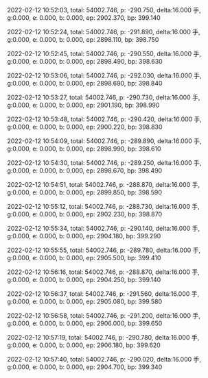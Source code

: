 2022-02-12 10:52:03, total: 54002.746, p: -290.750, delta:16.000 手, g:0.000, e: 0.000, b: 0.000, ep: 2902.370, bp: 399.140

2022-02-12 10:52:24, total: 54002.746, p: -291.890, delta:16.000 手, g:0.000, e: 0.000, b: 0.000, ep: 2898.110, bp: 398.750

2022-02-12 10:52:45, total: 54002.746, p: -290.550, delta:16.000 手, g:0.000, e: 0.000, b: 0.000, ep: 2898.490, bp: 398.630

2022-02-12 10:53:06, total: 54002.746, p: -292.030, delta:16.000 手, g:0.000, e: 0.000, b: 0.000, ep: 2898.690, bp: 398.840

2022-02-12 10:53:27, total: 54002.746, p: -290.730, delta:16.000 手, g:0.000, e: 0.000, b: 0.000, ep: 2901.190, bp: 398.990

2022-02-12 10:53:48, total: 54002.746, p: -290.420, delta:16.000 手, g:0.000, e: 0.000, b: 0.000, ep: 2900.220, bp: 398.830

2022-02-12 10:54:09, total: 54002.746, p: -289.890, delta:16.000 手, g:0.000, e: 0.000, b: 0.000, ep: 2898.990, bp: 398.610

2022-02-12 10:54:30, total: 54002.746, p: -289.250, delta:16.000 手, g:0.000, e: 0.000, b: 0.000, ep: 2898.670, bp: 398.490

2022-02-12 10:54:51, total: 54002.746, p: -288.870, delta:16.000 手, g:0.000, e: 0.000, b: 0.000, ep: 2899.850, bp: 398.590

2022-02-12 10:55:12, total: 54002.746, p: -288.730, delta:16.000 手, g:0.000, e: 0.000, b: 0.000, ep: 2902.230, bp: 398.870

2022-02-12 10:55:34, total: 54002.746, p: -290.140, delta:16.000 手, g:0.000, e: 0.000, b: 0.000, ep: 2904.180, bp: 399.290

2022-02-12 10:55:55, total: 54002.746, p: -289.780, delta:16.000 手, g:0.000, e: 0.000, b: 0.000, ep: 2905.500, bp: 399.410

2022-02-12 10:56:16, total: 54002.746, p: -288.870, delta:16.000 手, g:0.000, e: 0.000, b: 0.000, ep: 2904.250, bp: 399.140

2022-02-12 10:56:37, total: 54002.746, p: -291.560, delta:16.000 手, g:0.000, e: 0.000, b: 0.000, ep: 2905.080, bp: 399.580

2022-02-12 10:56:58, total: 54002.746, p: -291.200, delta:16.000 手, g:0.000, e: 0.000, b: 0.000, ep: 2906.000, bp: 399.650

2022-02-12 10:57:19, total: 54002.746, p: -290.780, delta:16.000 手, g:0.000, e: 0.000, b: 0.000, ep: 2906.180, bp: 399.620

2022-02-12 10:57:40, total: 54002.746, p: -290.020, delta:16.000 手, g:0.000, e: 0.000, b: 0.000, ep: 2904.700, bp: 399.340
